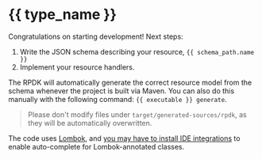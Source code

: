 # {{ type_name }}

Congratulations on starting development! Next steps:

1. Write the JSON schema describing your resource, `{{ schema_path.name }}`
1. Implement your resource handlers.

The RPDK will automatically generate the correct resource model from the schema whenever the project is built via Maven. You can also do this manually with the following command: `{{ executable }} generate`.

> Please don't modify files under `target/generated-sources/rpdk`, as they will be automatically overwritten.

The code uses [Lombok](https://projectlombok.org/), and [you may have to install IDE integrations](https://projectlombok.org/setup/overview) to enable auto-complete for Lombok-annotated classes.
